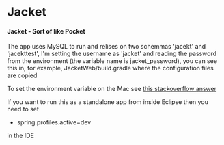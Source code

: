 # Jacket
#### Jacket - Sort of like Pocket

The app uses MySQL to run and relises on two schemmas 'jacekt' and 'jacekttest', I'm setting the username as 'jacket' and reading the password from the environment (the variable name is jacket_password), you can see this in, for example, JacketWeb/build.gradle where the configuration files are copied

To set the environment variable on the Mac see [this stackoverflow answer](http://stackoverflow.com/questions/25385934/setting-environment-variables-via-launchd-conf-no-longer-works-in-os-x-yosemite)

If you want to run this as a standalone app from inside Eclipse then you need to set

* spring.profiles.active=dev

in the IDE



